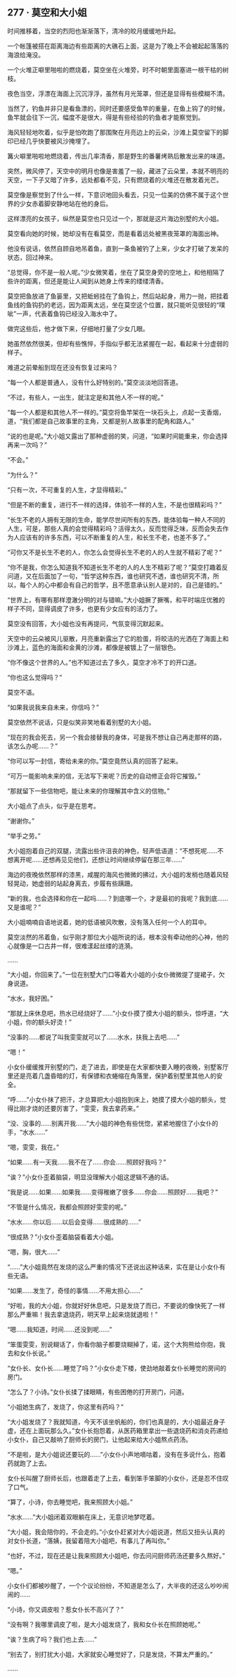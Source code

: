 ## 277 · 莫空和大小姐

时间推移着，当空的烈阳也渐渐落下，清冷的皎月缓缓地升起。

一个帐篷被搭在距离海边有些距离的大礁石上面，这是为了晚上不会被起起落落的海浪给淹没。

一个火堆正噼里啪啦的燃烧着，莫空坐在火堆旁，时不时朝里面塞进一根干枯的树枝。

夜色当空，浮漂在海面上沉沉浮浮，虽然有月光笼罩，但还是显得有些模糊不清。

当然了，钓鱼并非只是看鱼漂的，同时还要感受鱼竿的重量，在鱼上钩了的时候，鱼竿就会往下一沉，幅度不是很大，得是有些经验的钓鱼者才能察觉到。

海风轻轻地吹着，似乎是怕吹跑了那围聚在月亮边上的云朵，沙滩上莫空留下的脚印已经几乎快要被风沙掩埋了。

篝火噼里啪啦地燃烧着，传出几率清香，那是野生的番薯烤熟后散发出来的味道。

突然，微风停了，天空中的明月也像是害羞了一般，藏进了云朵里，本就不明亮的天空，一下子又暗了许多，远处都看不见，只有燃烧着的火堆还在散发着光芒。

莫空像是察觉到了什么一样，下意识地回头看去，只见一位美的仿佛不属于这个世界的少女赤着脚安静地站在他的身后。

这样漂亮的女孩子，纵然是莫空也只见过一个，那就是这片海边别墅的大小姐。

莫空看向她的时候，她却没有在看莫空，而是看着远处被黑夜笼罩的海面出神。

他没有说话，依然自顾自地吊着鱼，直到一条鱼被钓了上来，少女才打破了发呆的状态，回过神来。

“总觉得，你不是一般人呢。”少女微笑着，坐在了莫空身旁的空地上，和他相隔了些许的距离，但还是能让人闻到从她身上传来的缕缕清香。

莫空把鱼放进了鱼篓里，又把蚯蚓挂在了鱼钩上，然后站起身，用力一抛，把挂着鱼线的鱼钩扔的老远，因为距离太远，坐在莫空这个位置，就只能听见很轻的“噗呲”一声，代表着鱼钩已经没入海水中了。

做完这些后，他才做下来，仔细地打量了少女几眼。

她虽然依然很美，但却有些憔悴，手指似乎都无法紧握在一起，看起来十分虚弱的样子。

难道之前晕船到现在还没有恢复过来吗？

“每一个人都是普通人，没有什么好特别的。”莫空淡淡地回答道。

“不过，有些人，一出生，就注定是和其他人不一样的呢。”

“每一个人都是和其他人不一样的。”莫空将鱼竿架在一块石头上，点起一支香烟，道，“我们都是自己故事里的主角，又都是别人故事里的配角和路人。”

“说的也是呢。”大小姐又露出了那种虚弱的笑，问道，“如果时间能重来，你会选择再来一次吗？”

“不会。”

“为什么？”

“只有一次，不可重复的人生，才显得精彩。”

“但是不断的重复，进行不一样的选择，体验不一样的人生，不是也很精彩吗？”

“长生不老的人拥有无限的生命，能学尽世间所有的东西，能体验每一种人不同的人生，可是，那些人真的会觉得精彩吗？活得太久，反而觉得乏味，反而会失去作为人应该有的许多东西，可以不断重复的人生，和长生不老，也差不多了。”

“可你又不是长生不老的人，你怎么会觉得长生不老的人的人生就不精彩了呢？”

“你不是我，你怎么知道我不知道长生不老的人的人生不精彩了呢？”莫空打趣着反问道，又在后面加了一句，“哲学这种东西，谁也研究不透，谁也研究不清，所以，每个人的心中都会有自己的哲学，且不愿意承认别人是对的，自己是错的。”

“世界上，有哪有那样澄澈分明的对与错嘛。”大小姐撅了撅嘴，和平时端庄优雅的样子不同，显得调皮了许多，也更有少女应有的活力了。

莫空没有回答，大小姐也没有再提问，气氛变得沉默起来。

天空中的云朵被风儿驱散，月亮重新露出了它的脸蛋，将皎洁的光洒在了海面上和沙滩上，蓝色的海面和金黄的沙滩，都像是被镀上了一层银色。

“你不像这个世界的人。”也不知道过去了多久，莫空才冷不丁的开口道。

“你也这么觉得吗？”

莫空不语。

“如果我说我来自未来，你信吗？”

莫空依然不说话，只是似笑非笑地看着别墅的大小姐。

“现在的我会死去，另一个我会接替我的身体，可是我不想让自己再走那样的路，该怎么办呢……？”

“你可以写一封信，寄给未来的你。”莫空竟然认真的回答了起来。

“可万一能影响未来的信，无法写下来呢？历史的自动修正会将它摧毁。”

“那就留下一些信物吧，能让未来的你理解其中含义的信物。”

大小姐点了点头，似乎是在思考。

“谢谢你。”

“举手之劳。”

大小姐抱着自己的双腿，流露出些许沮丧的神色，轻声低语道：“不想死呢……不想离开呢……还想再见见他们，还想让时间继续停留在那三年……”

海边的夜晚依然那样的漆黑，咸腥的海风也微微的拂过，大小姐的发梢也随着风轻轻晃动，她虚弱的站起身离去，步履有些蹒跚。

“新的我，也会选择和你在一起吗……？到底哪一个，才是最初的我呢？我到底……又是谁呢？”

大小姐喃喃自语地说着，她的低语被风吹散，没有落入任何一个人的耳中。

莫空淡然的吊着鱼，似乎刚才那位大小姐所说的话，根本没有牵动他的心神，他的心就像是一口古井一样，很难漾起丝缕的涟漪。

……

“大小姐，你回来了。”一位在别墅大门口等着大小姐的小女仆微微提了提裙子，欠身说道。

“水水，我好困。”

“那就上床休息吧，热水已经烧好了……”小女仆摸了摸大小姐的额头，惊呼道，“大小姐，你的额头好烫！”

“没事的……都说了叫我雯雯就可以了……水水，扶我上去吧……”

“嗯！”

小女仆缓缓推开别墅的门，走了进去，即使是在大家都快要入睡的夜晚，别墅客厅里还是亮着几盏昏暗的灯，有保镖和衣蜷缩在角落里，保护着别墅里其他人的安全。

“呼……”小女仆抹了把汗，才总算把大小姐抱到床上，她摸了摸大小姐的额头，觉得比刚才烧的还要厉害了，“雯雯，我去拿药来。”

“没、没事的……别离开我……”大小姐的神色有些恍惚，紧紧地握住了小女仆的手，“水水……”

“嗯，雯雯，我在。”

“如果……有一天我……我不在了……你会……照顾好我吗？”

“诶？”小女仆歪着脑袋，明显没理解大小姐这逻辑不通的话。

“我是说……如果……如果我……变得稚嫩了很多……你会……照顾好……我吧？”

“不管是什么情况，我都会照顾好雯雯的呢。”

“水水……你以后……以后会变得……很成熟的……”

“很成熟？”小女仆歪着脑袋看着大小姐。

“嗯，胸，很大……”

“……”大小姐竟然在发烧的这么严重的情况下还说出这种话来，实在是让小女仆有些无语。

“如果……发生了，奇怪的事情……不用太担心……”

“好啦，我的大小姐，你就好好休息吧，只是发烧了而已，不要说的像快死了一样那么严重嘛！我去拿退烧药，明天早上起来烧就退啦！”

“嗯……我知道，时间……还没到呢……”

“笨蛋雯雯，别说糊话了，你看你脑子都要烧糊掉了，诺，这个大狗熊给你抱，我去和女仆长说。”

“女仆长、女仆长……睡觉了吗？”小女仆走下楼，使劲地敲着女仆长睡觉的房间的房门。

“怎么了？小诗。”女仆长揉了揉眼睛，有些困倦的打开房门，问道。

“小姐她生病了，发烧了，你这里有药吗？”

“大小姐发烧了？我就知道，今天不该坐帆船的，你们也真是的，大小姐最近身子虚，还在上面玩那么久。”女仆长抱怨着，从医药箱里拿出一些退烧药和消炎药递给小女仆，自己又敲响了厨师长的房门，让他起来给大小姐熬点药汤。

“不是啦，是大小姐说还要玩的……”小女仆小声地嘀咕着，没有在多说什么，抱着药就跑了上去。

女仆长叫醒了厨师长后，也跟着走了上去，看到笨手笨脚的小女仆，还是忍不住叹了口气。

“算了，小诗，你去睡觉吧，我来照顾大小姐。”

“水水……”大小姐闭着双眼躺在床上，无意识地梦呓着。

“大小姐，我会陪你的，不会走的。”小女仆赶紧对大小姐说道，然后又扭头认真的对女仆长道，“落姨，我留着陪大小姐吧，有事儿了再叫你。”

“也好，不过，现在还是让我来照顾大小姐吧，你去问问厨师药汤还要多久熬好。”

“嗯。”

小女仆们都被吵醒了，一个个议论纷纷，不知道是怎么了，大半夜的还这么吵吵闹闹的……

“小诗，你又调皮啦？惹女仆长不高兴了？”

“没有啊？我哪里调皮了啦，是大小姐发烧了，我和女仆长在照顾她呢。”

“诶？生病了吗？我们也上去……”

“别去了，别打扰大小姐，大家就安心睡觉好了，只是发烧，不算太严重的。”

……
